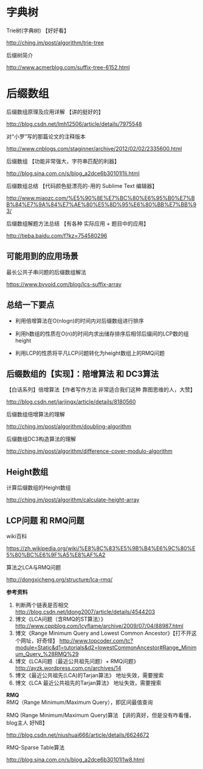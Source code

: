 

# 字典树

Trie树(字典树) 【好好看】
>
http://ching.im/post/algorithm/trie-tree

后缀树简介
>
http://www.acmerblog.com/suffix-tree-6152.html

# 后缀数组

后缀数组原理及应用详解 【讲的挺好的】
>
http://blog.csdn.net/lmh12506/article/details/7975548

对“小罗”写的那篇论文的注释版本
>
http://www.cnblogs.com/staginner/archive/2012/02/02/2335600.html

后缀数组  【功能非常强大，字符串匹配的利器】
>
http://blog.sina.com.cn/s/blog_a2dce6b30101l1li.html

后缀数组总结 【代码颜色挺漂亮的-用的 Sublime Text 编辑器】
>
http://www.miaozc.com/%E5%90%8E%E7%BC%80%E6%95%B0%E7%BB%84%E7%9A%84%E7%AE%80%E5%8D%95%E6%80%BB%E7%BB%93/

后缀数组解题方法总结 【有各种 实际应用 + 题目中的应用】
>
http://tieba.baidu.com/f?kz=754580296


## 可能用到的应用场景

最长公共子串问题的后缀数组解法
>
https://www.byvoid.com/blog/lcs-suffix-array


## 总结一下要点

- 利用倍增算法在O(nlogn)的时间内对后缀数组进行排序

- 利用h数组的性质在O(n)的时间内求出储存排序后相邻后缀间的LCP数的组height

- 利用LCP的性质将平凡LCP问题转化为height数组上的RMQ问题




## 后缀数组的【实现】：陪增算法 和 DC3算法

【白话系列】倍增算法【作者写作方法 非常适合我们这种 靠图思维的人，大赞】   
>
http://blog.csdn.net/jarjingx/article/details/8180560

后缀数组倍增算法的理解
>
http://ching.im/post/algorithm/doubling-algorithm

后缀数组DC3构造算法的理解
>
http://ching.im/post/algorithm/difference-cover-modulo-algorithm


## Height数组
 
计算后缀数组的Height数组
>
http://ching.im/post/algorithm/calculate-height-array



## LCP问题 和 RMQ问题  

wiki百科  
>
https://zh.wikipedia.org/wiki/%E8%8C%83%E5%9B%B4%E6%9C%80%E5%80%BC%E6%9F%A5%E8%AF%A2

算法之LCA与RMQ问题
>
http://dongxicheng.org/structure/lca-rmq/

**参考资料**  
1.  判断两个链表是否相交   http://blog.csdn.net/ldong2007/article/details/4544203  
2.  博文《LCA问题（含RMQ的ST算法）》http://www.cppblog.com/Icyflame/archive/2009/07/04/88987.html  
3.  博文《Range Minimum Query and Lowest Common Ancestor》【打不开这个网址，好奇怪】 http://www.topcoder.com/tc?module=Static&d1=tutorials&d2=lowestCommonAncestor#Range_Minimum_Query_%28RMQ%29   
4.  博文《LCA问题（最近公共祖先问题）+ RMQ问题》 http://ayzk.wordpress.com.cn/archives/14  
5.  博文《最近公共祖先(LCA)的Tarjan算法》  地址失效，需要搜索  
6.  博文《LCA 最近公共祖先的Tarjan算法》 	地址失效，需要搜索  


**RMQ**  
RMQ（Range Minimum/Maximum Query），即区间最值查询

RMQ (Range Minimum/Maximum Query)算法  【讲的真好，但是没有咋看懂，blog主人 好NB】  
>
http://blog.csdn.net/niushuai666/article/details/6624672

RMQ-Sparse Table算法
>
http://blog.sina.com.cn/s/blog_a2dce6b30101l1w8.html
